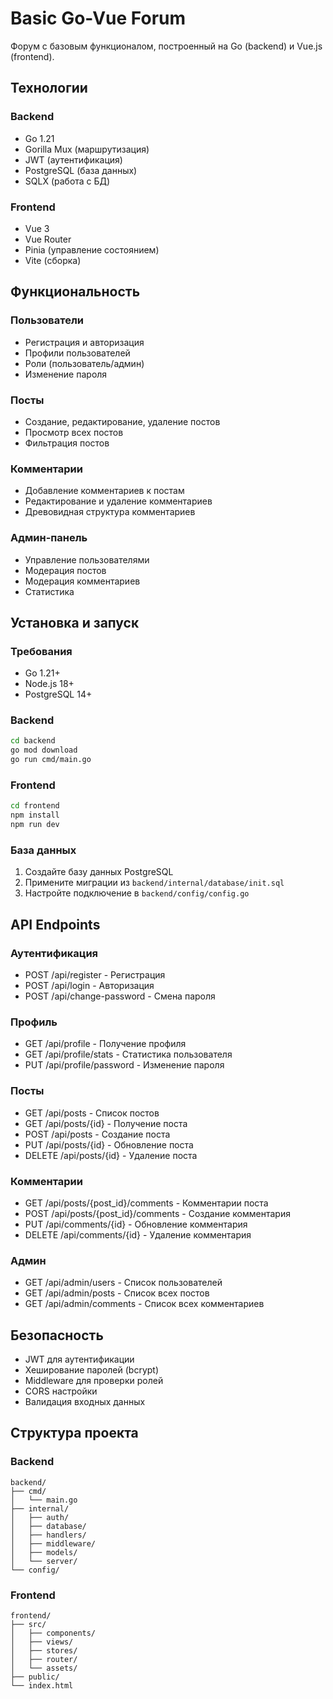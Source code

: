 # Basic Go-Vue Forum

Форум с базовым функционалом, построенный на Go (backend) и Vue.js (frontend).

## Технологии

### Backend
- Go 1.21
- Gorilla Mux (маршрутизация)
- JWT (аутентификация)
- PostgreSQL (база данных)
- SQLX (работа с БД)

### Frontend
- Vue 3
- Vue Router
- Pinia (управление состоянием)
- Vite (сборка)

## Функциональность

### Пользователи
- Регистрация и авторизация
- Профили пользователей
- Роли (пользователь/админ)
- Изменение пароля

### Посты
- Создание, редактирование, удаление постов
- Просмотр всех постов
- Фильтрация постов

### Комментарии
- Добавление комментариев к постам
- Редактирование и удаление комментариев
- Древовидная структура комментариев

### Админ-панель
- Управление пользователями
- Модерация постов
- Модерация комментариев
- Статистика

## Установка и запуск

### Требования
- Go 1.21+
- Node.js 18+
- PostgreSQL 14+

### Backend

```bash
cd backend
go mod download
go run cmd/main.go
```

### Frontend

```bash
cd frontend
npm install
npm run dev
```

### База данных

1. Создайте базу данных PostgreSQL
2. Примените миграции из `backend/internal/database/init.sql`
3. Настройте подключение в `backend/config/config.go`

## API Endpoints

### Аутентификация
- POST /api/register - Регистрация
- POST /api/login - Авторизация
- POST /api/change-password - Смена пароля

### Профиль
- GET /api/profile - Получение профиля
- GET /api/profile/stats - Статистика пользователя
- PUT /api/profile/password - Изменение пароля

### Посты
- GET /api/posts - Список постов
- GET /api/posts/{id} - Получение поста
- POST /api/posts - Создание поста
- PUT /api/posts/{id} - Обновление поста
- DELETE /api/posts/{id} - Удаление поста

### Комментарии
- GET /api/posts/{post_id}/comments - Комментарии поста
- POST /api/posts/{post_id}/comments - Создание комментария
- PUT /api/comments/{id} - Обновление комментария
- DELETE /api/comments/{id} - Удаление комментария

### Админ
- GET /api/admin/users - Список пользователей
- GET /api/admin/posts - Список всех постов
- GET /api/admin/comments - Список всех комментариев

## Безопасность
- JWT для аутентификации
- Хеширование паролей (bcrypt)
- Middleware для проверки ролей
- CORS настройки
- Валидация входных данных

## Структура проекта

### Backend
```
backend/
├── cmd/
│   └── main.go
├── internal/
│   ├── auth/
│   ├── database/
│   ├── handlers/
│   ├── middleware/
│   ├── models/
│   └── server/
└── config/
```

### Frontend
```
frontend/
├── src/
│   ├── components/
│   ├── views/
│   ├── stores/
│   ├── router/
│   └── assets/
├── public/
└── index.html
``` 